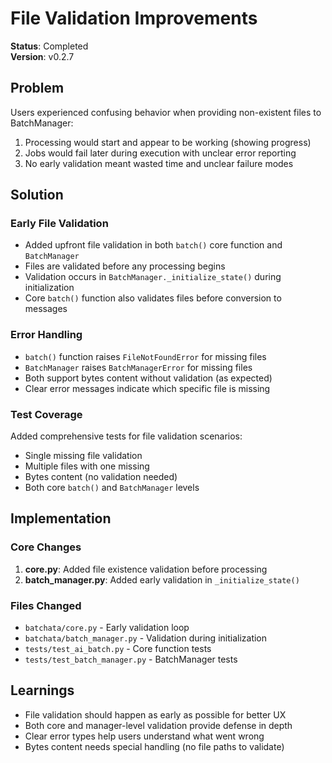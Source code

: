 # File Validation Improvements

**Status**: Completed  
**Version**: v0.2.7

## Problem

Users experienced confusing behavior when providing non-existent files to BatchManager:
1. Processing would start and appear to be working (showing progress)
2. Jobs would fail later during execution with unclear error reporting
3. No early validation meant wasted time and unclear failure modes

## Solution

### Early File Validation
- Added upfront file validation in both `batch()` core function and `BatchManager`
- Files are validated before any processing begins
- Validation occurs in `BatchManager._initialize_state()` during initialization
- Core `batch()` function also validates files before conversion to messages

### Error Handling
- `batch()` function raises `FileNotFoundError` for missing files  
- `BatchManager` raises `BatchManagerError` for missing files
- Both support bytes content without validation (as expected)
- Clear error messages indicate which specific file is missing

### Test Coverage
Added comprehensive tests for file validation scenarios:
- Single missing file validation
- Multiple files with one missing
- Bytes content (no validation needed)
- Both core `batch()` and `BatchManager` levels

## Implementation

### Core Changes
1. **core.py**: Added file existence validation before processing
2. **batch_manager.py**: Added early validation in `_initialize_state()`

### Files Changed
- `batchata/core.py` - Early validation loop
- `batchata/batch_manager.py` - Validation during initialization
- `tests/test_ai_batch.py` - Core function tests
- `tests/test_batch_manager.py` - BatchManager tests

## Learnings
- File validation should happen as early as possible for better UX
- Both core and manager-level validation provide defense in depth
- Clear error types help users understand what went wrong
- Bytes content needs special handling (no file paths to validate)